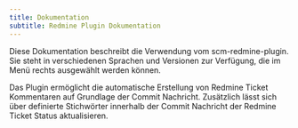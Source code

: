 ```yaml
---
title: Dokumentation
subtitle: Redmine Plugin Dokumentation
---
```

Diese Dokumentation beschreibt die Verwendung vom scm-redmine-plugin. Sie steht in verschiedenen Sprachen und Versionen zur Verfügung, die im Menü rechts ausgewählt werden können.

Das Plugin ermöglicht die automatische Erstellung von Redmine Ticket Kommentaren auf Grundlage der Commit Nachricht. Zusätzlich lässt sich über definierte Stichwörter innerhalb der Commit Nachricht der Redmine Ticket Status aktualisieren.
